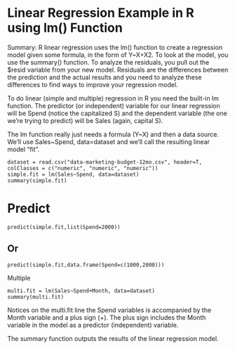 # Linear Regression Example in R using lm() Function


Summary: R linear regression uses the lm() function to create a regression model given some formula, in the form of Y~X+X2.  To look at the model, you use the summary() function.  To analyze the residuals, you pull out the $resid variable from your new model.  Residuals are the differences between the prediction and the actual results and you need to analyze these differences to find ways to improve your regression model.

To do linear (simple and multiple) regression in R you need the built-in lm function.
The predictor (or independent) variable for our linear regression will be Spend (notice the capitalized S) and the dependent variable (the one we’re trying to predict) will be Sales (again, capital S).

The lm function really just needs a formula (Y~X) and then a data source.  We’ll use Sales~Spend, data=dataset and we’ll call the resulting linear model “fit”.
```
dataset = read.csv("data-marketing-budget-12mo.csv", header=T,
colClasses = c("numeric", "numeric", "numeric"))
simple.fit = lm(Sales~Spend, data=dataset)
summary(simple.fit)
```
# Predict
```
predict(simple.fit,list(Spend=2000))
```
## Or
```
predict(simple.fit,data.frame(Spend=c(1000,2000)))
```
Multiple
```
multi.fit = lm(Sales~Spend+Month, data=dataset)
summary(multi.fit)
```
Notices on the multi.fit line the Spend variables is accompanied by the Month variable and a plus sign (+).  The plus sign includes the Month variable in the model as a predictor (independent) variable.

The summary function outputs the results of the linear regression model.
